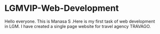 # LGMVIP-Web-Development
Hello everyone. This is Manasa S .Here is my first task of web development in LGM. I have created a single page website for travel agency TRAVAGO.
